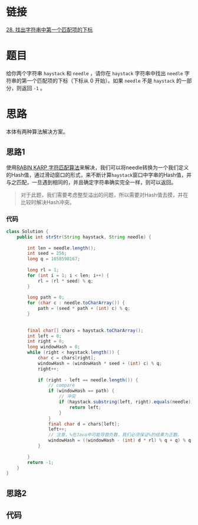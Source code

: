 # 链接

[28. 找出字符串中第一个匹配项的下标](https://leetcode.cn/problems/find-the-index-of-the-first-occurrence-in-a-string/)

# 题目

给你两个字符串 `haystack` 和 `needle` ，请你在 `haystack` 字符串中找出 `needle` 字符串的第一个匹配项的下标（下标从 0 开始）。如果 `needle` 不是 `haystack` 的一部分，则返回 `-1` 。

# 思路

本体有两种算法解决方案。

## 思路1

使用[RABIN KARP 字符匹配算法](RABIN%20KARP%20字符匹配算法.md)来解决，我们可以将needle转换为一个我们定义的Hash值，通过滑动窗口的形式，来不断计算`haystack`窗口中字串的Hash值，并与之匹配，一旦遇到相同的，并且确定字符串确实完全一样，则可以返回。

> 对于此题，我们需要考虑整型溢出的问题，所以需要对Hash值去摸，并在比较时解决Hash冲突。

### 代码

```java
class Solution {  
    public int strStr(String haystack, String needle) {  
  
        int len = needle.length();  
        int seed = 256;  
        long q = 1658598167;  
  
        long rl = 1;  
        for (int i = 1; i < len; i++) {  
            rl = (rl * seed) % q;  
        }  
  
        long path = 0;  
        for (char c : needle.toCharArray()) {  
            path = (seed * path + (int) c) % q;  
        }  
  
  
        final char[] chars = haystack.toCharArray();  
        int left = 0;  
        int right = 0;  
        long windowHash = 0;  
        while (right < haystack.length()) {  
            char c = chars[right];  
            windowHash = (windowHash * seed + (int) c) % q;  
            right++;  
  
            if (right - left == needle.length()) {  
                // compare  
                if (windowHash == path) {  
                    // 冲突  
                    if (haystack.substring(left, right).equals(needle)) {  
                        return left;  
                    }  
                }  
                final char d = chars[left];  
                left++;
                // 注意，%在Java中可能导致负数，我们必须保证%的结果为正数。
                windowHash = ((windowHash - (int) d * rl) % q + q) % q;  
            }  
  
        }  
        return -1;  
    }  
}
```

## 思路2

## 代码
